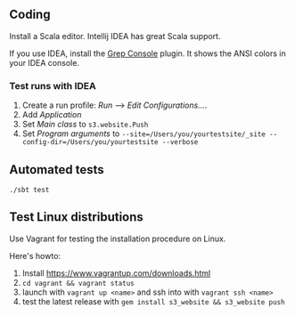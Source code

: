 ## Coding

Install a Scala editor. Intellij IDEA has great Scala support.

If you use IDEA, install the [Grep
Console](http://plugins.jetbrains.com/plugin/?idea&pluginId=7125) plugin. It
shows the ANSI colors in your IDEA console.

### Test runs with IDEA

1. Create a run profile: *Run* –> *Edit Configurations...*.
2. Add *Application*
3. Set *Main class* to `s3.website.Push`
4. Set *Program arguments* to `--site=/Users/you/yourtestsite/_site --config-dir=/Users/you/yourtestsite --verbose`

## Automated tests

    ./sbt test

## Test Linux distributions

Use Vagrant for testing the installation procedure on Linux.

Here's howto:

1. Install <https://www.vagrantup.com/downloads.html>
2. `cd vagrant && vagrant status`
3. launch with `vagrant up <name>` and ssh into with `vagrant ssh <name>`
4. test the latest release with `gem install s3_website && s3_website push`
